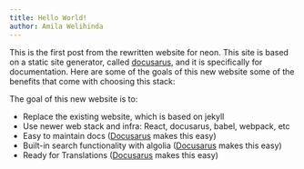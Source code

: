 ```yaml
---
title: Hello World!
author: Amila Welihinda
---
```


This is the first post from the rewritten website for neon. This site is based on a static site generator, called [docusarus](https://docusaurus.io/), and it is specifically for documentation. Here are some of the goals of this new website some of the benefits that come with choosing this stack:

The goal of this new website is to:
- Replace the existing website, which is based on jekyll
- Use newer web stack and infra: React, docusarus, babel, webpack, etc
- Easy to maintain docs ([Docusarus](https://docusaurus.io/) makes this easy)
- Built-in search functionality with algolia ([Docusarus](https://docusaurus.io/) makes this easy)
- Ready for Translations ([Docusarus](https://docusaurus.io/) makes this easy)
